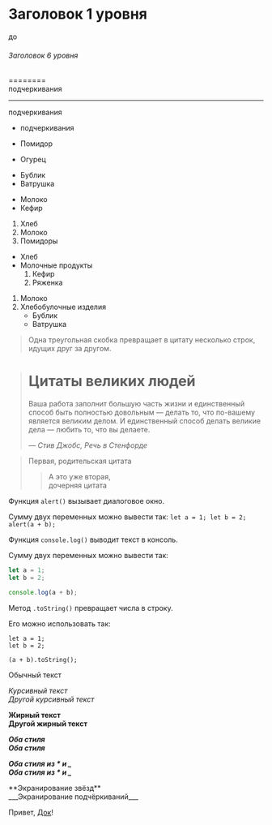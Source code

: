 # Заголовок 1 уровня
до
###### Заголовок 6 уровня

========  
 подчеркивания

--------       
 подчеркивания
 
 -  подчеркивания
 
 - Помидор
- Огурец

+ Бублик
+ Ватрушка

* Молоко
* Кефир

1. Хлеб
2. Молоко
3. Помидоры

+ Хлеб
+ Молочные продукты
  1. Кефир
  2. Ряженка

1. Молоко
2. Хлебобулочные изделия
    + Бублик
    + Ватрушка

> Одна треугольная скобка
превращает в цитату несколько строк,
идущих друг за другом.


> # Цитаты великих людей
> Ваша работа заполнит большую часть жизни и единственный способ быть
> полностью довольным — делать то, что по-вашему является великим делом.
> И единственный способ делать великие дела — любить то, что вы делаете.
>
> *— Стив Джобс, Речь в Стенфорде*

> Первая, родительская цитата
> > А это уже вторая,\
> > дочерняя цитата

Функция `alert()`
вызывает диалоговое окно.

Сумму двух переменных
можно вывести так:
``let a = 1;
let b = 2;
alert(a + b);``

Функция ```console.log()```
выводит текст в консоль.

Сумму двух переменных
можно вывести так:
```javascript
let a = 1;
let b = 2;

console.log(a + b);
```
Метод ```.toString()```
превращает числа в строку.

Его можно использовать так:

    let a = 1;
    let b = 2;

    (a + b).toString();

Обычный текст

*Курсивный текст*  
_Другой курсивный текст_

**Жирный текст**  
__Другой жирный текст__

***Оба стиля***<br>
___Оба стиля___<br>

**_Оба стиля из \* и \__**<br>
__*Оба стиля из \* и \_*__

\*\*Экранирование звёзд\*\*<br>
\_\_\_Экранирование подчёркиваний\_\_\_


Привет, [Док](https://doka.guide "Энциклопедия про web-dev")!

